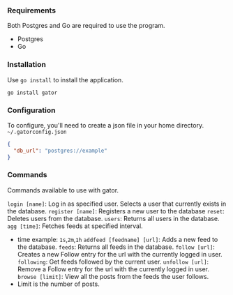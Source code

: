 ### Requirements
Both Postgres and Go are required to use the program.
- Postgres
- Go

### Installation
Use `go install` to install the application.

```
go install gator
```
### Configuration
To configure, you'll need to create a json file in your home directory.
`~/.gatorconfig.json`

```json
{
  "db_url": "postgres://example"
}
```
### Commands
Commands available to use with gator. 

`login [name]`: Log in as specified user. Selects a user that currently exists in the database.
`register [name]`: Registers a new user to the database
`reset`: Deletes users from the database.
`users`: Returns all users in the database.
`agg [time]`: Fetches feeds at specified interval.
- time example: `1s`,`2m`,`1h` 
`addfeed [feedname] [url]`: Adds a new feed to the database.
`feeds`: Returns all feeds in the database.
`follow [url]`: Creates a new Follow entry for the url with the currently logged in user.
`following`: Get feeds followed by the current user.
`unfollow [url]`: Remove a Follow entry for the url with the currently logged in user.
`browse [limit]`: View all the posts from the feeds the user follows. 
- Limit is the number of posts.
